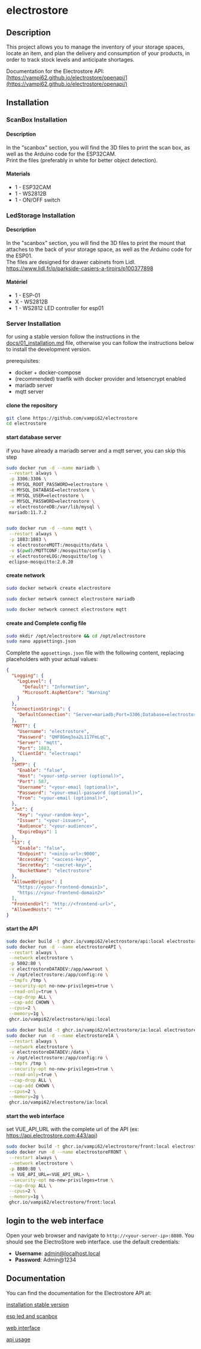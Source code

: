 # electrostore
## Description
This project allows you to manage the inventory of your storage spaces, locate an item, and plan the delivery and consumption of your products, in order to track stock levels and anticipate shortages.

Documentation for the Electrostore API:  
[https://vampi62.github.io/electrostore/openapi/](https://vampi62.github.io/electrostore/openapi/)

## Installation
### ScanBox Installation
#### Description
In the "scanbox" section, you will find the 3D files to print the scan box, as well as the Arduino code for the ESP32CAM.  
Print the files (preferably in white for better object detection).

#### Materials
- 1 - ESP32CAM
- 1 - WS2812B
- 1 - ON/OFF switch

### LedStorage Installation
#### Description
In the "scanbox" section, you will find the 3D files to print the mount that attaches to the back of your storage space, as well as the Arduino code for the ESP01.  
The files are designed for drawer cabinets from Lidl.
https://www.lidl.fr/p/parkside-casiers-a-tiroirs/p100377898

#### Matériel
- 1 - ESP-01
- X - WS2812B
- 1 - WS2812 LED controller for esp01

### Server Installation
for using a stable version follow the instructions in the [docs/01_installation.md](docs/01_installation.md) file, otherwise you can follow the instructions below to install the development version.

prerequisites:
- docker + docker-compose
- (recommended) traefik with docker provider and letsencrypt enabled
- mariadb server
- mqtt server

#### clone the repository
```bash
git clone https://github.com/vampi62/electrostore
cd electrostore
```

#### start database server
if you have already a mariadb server and a mqtt server, you can skip this step
```bash
sudo docker run -d --name mariadb \
 --restart always \
 -p 3306:3306 \
 -e MYSQL_ROOT_PASSWORD=electrostore \
 -e MYSQL_DATABASE=electrostore \
 -e MYSQL_USER=electrostore \
 -e MYSQL_PASSWORD=electrostore \
 -v electrostoreDB:/var/lib/mysql \
 mariadb:11.7.2


sudo docker run -d --name mqtt \
 --restart always \
 -p 1883:1883 \
 -v electrostoreMQTT:/mosquitto/data \
 -v $(pwd)/MQTTCONF:/mosquitto/config \
 -v electrostoreLOG:/mosquitto/log \
 eclipse-mosquitto:2.0.20
```

#### create network
```bash
sudo docker network create electrostore

sudo docker network connect electrostore mariadb

sudo docker network connect electrostore mqtt
```

#### create and Complete config file
```bash
sudo mkdir /opt/electrostore && cd /opt/electrostore
sudo nano appsettings.json
```
Complete the `appsettings.json` file with the following content, replacing placeholders with your actual values:

```json
{
  "Logging": {
    "LogLevel": {
      "Default": "Information",
      "Microsoft.AspNetCore": "Warning"
    }
  },
  "ConnectionStrings": {
    "DefaultConnection": "Server=mariadb;Port=3306;Database=electrostore;Uid=electrostore;Pwd=electrostore;"
  },
  "MQTT": {
    "Username": "electrostore",
    "Password": "QHF8Gmq3oa2L117FmLqC",
    "Server": "mqtt",
    "Port": 1883,
    "ClientId": "electroapi"
  },
  "SMTP": {
    "Enable": "false",
    "Host": "<your-smtp-server (optional)>",
    "Port": 587,
    "Username": "<your-email (optional)>",
    "Password": "<your-email-password (optional)>",
    "From": "<your-email (optional)>",
  },
  "Jwt": {
    "Key": "<your-random-key>",
    "Issuer": "<your-issuer>",
    "Audience": "<your-audience>",
    "ExpireDays": 1
  },
  "S3": {
    "Enable": "false",
    "Endpoint": "<minio-url>:9000",
    "AccessKey": "<access-key>",
    "SecretKey": "<secret-key>",
    "BucketName": "electrostore"
  },
  "AllowedOrigins": [
    "https://<your-frontend-domain1>",
    "https://<your-frontend-domain2>"
  ],
  "FrontendUrl": "http://<frontend-url>",
  "AllowedHosts": "*"
}
```

#### start the API
```bash
sudo docker build -t ghcr.io/vampi62/electrostore/api:local electrostoreAPI
sudo docker run -d --name electrostoreAPI \
 --restart always \
 --network electrostore \
 -p 5002:80 \
 -v electrostoreDATADEV:/app/wwwroot \
 -v /opt/electrostore:/app/config:ro \
 --tmpfs /tmp \
 --security-opt no-new-privileges=true \
 --read-only=true \
 --cap-drop ALL \
 --cap-add CHOWN \
 --cpus=2 \
 --memory=1g \
 ghcr.io/vampi62/electrostore/api:local

sudo docker build -t ghcr.io/vampi62/electrostore/ia:local electrostoreIA
sudo docker run -d --name electrostoreIA \
 --restart always \
 --network electrostore \
 -v electrostoreDATADEV:/data \
 -v /opt/electrostore:/app/config:ro \
 --tmpfs /tmp \
 --security-opt no-new-privileges=true \
 --read-only=true \
 --cap-drop ALL \
 --cap-add CHOWN \
 --cpus=2 \
 --memory=2g \
 ghcr.io/vampi62/electrostore/ia:local
```


#### start the web interface
set VUE_API_URL with the complete url of the API (ex: https://api.electrostore.com:443/api)
```bash
sudo docker build -t ghcr.io/vampi62/electrostore/front:local electrostoreFRONT
sudo docker run -d --name electrostoreFRONT \
 --restart always \
 --network electrostore \
 -p 8080:80 \
 -e VUE_API_URL=<VUE_API_URL> \
 --security-opt no-new-privileges=true \
 --cap-drop ALL \
 --cpus=2 \
 --memory=1g \
 ghcr.io/vampi62/electrostore/front:local
```

## login to the web interface
Open your web browser and navigate to `http://<your-server-ip>:8080`. You should see the ElectroStore web interface.
use the default credentials:
- **Username**: admin@localhost.local
- **Password**: Admin@1234

## Documentation
You can find the documentation for the Electrostore API at:

[installation stable version](/docs/01_installation.md)

[esp led and scanbox](/docs/02_storeLed_and_scanner.md)

[web interface](/docs/03_frontend_usage.md)

[api usage](/docs/04_api_usage.md)
